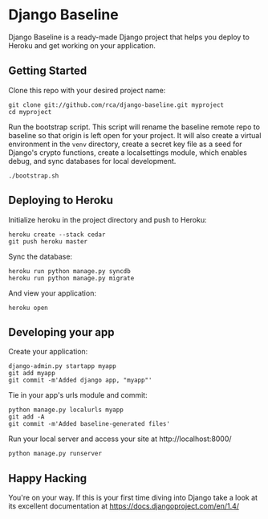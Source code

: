 Django Baseline
===============

Django Baseline is a ready-made Django project that helps you deploy to Heroku and get working on your application.

Getting Started
---------------

Clone this repo with your desired project name:

```
git clone git://github.com/rca/django-baseline.git myproject
cd myproject
```

Run the bootstrap script.  This script will rename the baseline remote repo to
baseline so that origin is left open for your project.  It will also create a
virtual environment in the ```venv``` directory, create a secret key file as a
seed for Django's crypto functions, create a localsettings module, which
enables debug, and sync databases for local development.

```
./bootstrap.sh
```

Deploying to Heroku
-------------------

Initialize heroku in the project directory and push to Heroku:

```
heroku create --stack cedar
git push heroku master
```

Sync the database:

```
heroku run python manage.py syncdb
heroku run python manage.py migrate
```

And view your application:

```
heroku open
```

Developing your app
-------------------

Create your application:

```
django-admin.py startapp myapp
git add myapp
git commit -m'Added django app, "myapp"'
```

Tie in your app's urls module and commit:

```
python manage.py localurls myapp
git add -A
git commit -m'Added baseline-generated files'
```

Run your local server and access your site at http://localhost:8000/

```
python manage.py runserver
```

Happy Hacking
-------------

You're on your way.  If this is your first time diving into Django take a look
at its excellent documentation at https://docs.djangoproject.com/en/1.4/
